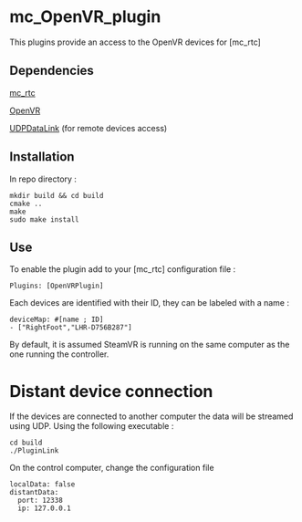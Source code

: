 mc_OpenVR_plugin
==
This plugins provide an access to the OpenVR devices for [mc_rtc]  

## Dependencies 

[mc_rtc](https://github.com/jrl-umi3218/mc_rtc)

[OpenVR](https://github.com/ValveSoftware/openvr)

[UDPDataLink](https://github.com/antodld/UDPDataLink) (for remote devices access) 

## Installation 

In repo directory :
```shell
mkdir build && cd build
cmake ..
make
sudo make install
```
## Use
To enable the plugin add to your [mc_rtc] configuration file :
```shell
Plugins: [OpenVRPlugin]
```

Each devices are identified with their ID, they can be labeled with a name :
```shell
deviceMap: #[name ; ID]
- ["RightFoot","LHR-D756B287"]
```

By default, it is assumed SteamVR is running on the same computer as the one running the controller. 

# Distant device connection
If the devices are connected to another computer the data will be streamed using UDP. Using the following executable :
```shell
cd build
./PluginLink
```
On the control computer, change the configuration file
```shell
localData: false
distantData:
  port: 12338
  ip: 127.0.0.1
```
